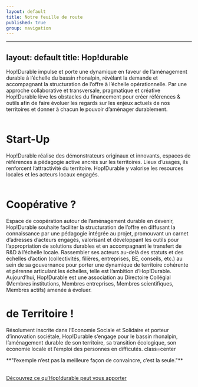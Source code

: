 ```yaml
---
layout: default
title: Notre feuille de route
published: true
group: navigation
---
```

---
layout: default
title: Hop!durable
---

<div class="section_content" markdown="1">

Hop!Durable impulse et porte une dynamique en faveur de l’aménagement durable à l’échelle du bassin rhonalpin, révélant la demande et accompagnant la structuration de l’offre à l’échelle opérationnelle. Par une approche collaborative et transversale, pragmatique et créative Hop!Durable lève les obstacles du financement pour créer références & outils afin de faire évoluer les regards sur les enjeux actuels de nos territoires et donner à chacun le pouvoir d’aménager durablement.  
<br>

# Start-Up  
Hop!Durable réalise des démonstrateurs originaux et innovants, espaces de références à pédagogie active ancrés sur les territoires. Lieux d’usages, ils renforcent l’attractivité du territoire. Hop!Durable y valorise les resources locales et les acteurs locaux engagés.  
<br>
# Coopérative ?  
Espace de coopération autour de l’aménagement durable en devenir,  Hop!Durable souhaite faciliter la structuration de l’offre en diffusant la connaissance par une pédagogie intégrée au projet, promouvant un carnet d’adresses d’acteurs engagés, valorisant et développant les outils pour l’appropriation de solutions durables et en accompagnant le transfert de R&D à l’échelle locale. Rassembler ses acteurs au-delà des statuts et des échelles d’action (collectivités, filières, entreprises, BE, conseils, etc.) au sein de sa gouvernance pour porter une dynamique de territoire cohérente et pérenne articulant les échelles, telle est l’ambition d’Hop!Durable. Aujourd’hui, Hop!Durable est une association au Directoire Collégial (Membres institutions, Membres entreprises, Membres scientifiques, Membres actifs) amenée à évoluer.
<br>
# de Territoire !  
Résolument inscrite dans l’Economie Sociale et Solidaire et porteur d’innovation sociétale, Hop!Durable s’engage pour le bassin rhonalpin, l’aménagement durable de son territoire, sa transition écologique, son économie locale et l’emploi des personnes en difficutés. 
class=center
<p class="center">
**"l’exemple n’est pas la meilleure façon de convaincre, c’est la seule."**
</p>
<br>
  <a href="concept-hop-durable.html" class="button">Découvrez ce qu‘Hop!durable peut vous apporter</a>
  

</div>
</section>



